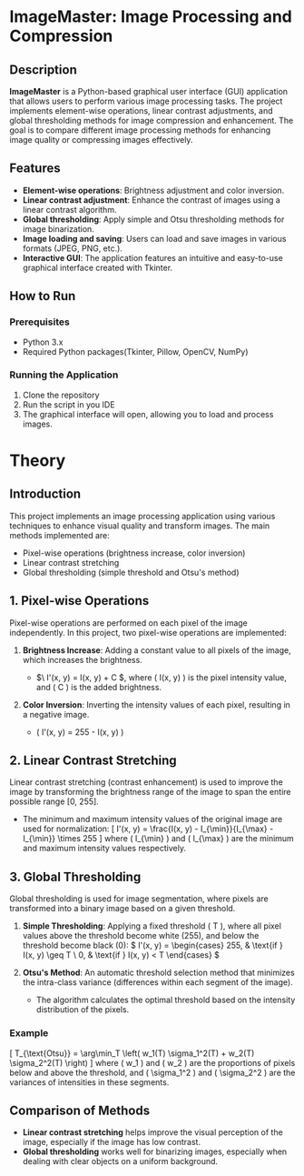 # ImageMaster: Image Processing and Compression

## Description

**ImageMaster** is a Python-based graphical user interface (GUI) application that allows users to perform various image processing tasks. The project implements element-wise operations, linear contrast adjustments, and global thresholding methods for image compression and enhancement. The goal is to compare different image processing methods for enhancing image quality or compressing images effectively.

## Features

- **Element-wise operations**: Brightness adjustment and color inversion.
- **Linear contrast adjustment**: Enhance the contrast of images using a linear contrast algorithm.
- **Global thresholding**: Apply simple and Otsu thresholding methods for image binarization.
- **Image loading and saving**: Users can load and save images in various formats (JPEG, PNG, etc.).
- **Interactive GUI**: The application features an intuitive and easy-to-use graphical interface created with Tkinter.

## How to Run

### Prerequisites

- Python 3.x
- Required Python packages(Tkinter, Pillow, OpenCV, NumPy)
  
### Running the Application
1. Clone the repository
2. Run the script in you IDE
3. The graphical interface will open, allowing you to load and process images.


# Theory

## Introduction
This project implements an image processing application using various techniques to enhance visual quality and transform images. The main methods implemented are:

- Pixel-wise operations (brightness increase, color inversion)
- Linear contrast stretching
- Global thresholding (simple threshold and Otsu's method)

## 1. Pixel-wise Operations

Pixel-wise operations are performed on each pixel of the image independently. In this project, two pixel-wise operations are implemented:

1. **Brightness Increase**: Adding a constant value to all pixels of the image, which increases the brightness.
    - $\ I'(x, y) = I(x, y) + C \$, where \( I(x, y) \) is the pixel intensity value, and \( C \) is the added brightness.
    
2. **Color Inversion**: Inverting the intensity values of each pixel, resulting in a negative image.
    -  \( I'(x, y) = 255 - I(x, y) \)

## 2. Linear Contrast Stretching

Linear contrast stretching (contrast enhancement) is used to improve the image by transforming the brightness range of the image to span the entire possible range [0, 255].

- The minimum and maximum intensity values of the original image are used for normalization:
\[
I'(x, y) = \frac{I(x, y) - I_{\min}}{I_{\max} - I_{\min}} \times 255
\]
where \( I_{\min} \) and \( I_{\max} \) are the minimum and maximum intensity values respectively.

## 3. Global Thresholding

Global thresholding is used for image segmentation, where pixels are transformed into a binary image based on a given threshold.

1. **Simple Thresholding**: Applying a fixed threshold \( T \), where all pixel values above the threshold become white (255), and below the threshold become black (0):
\$
I'(x, y) = 
\begin{cases} 
255, & \text{if } I(x, y) \geq T \\
0, & \text{if } I(x, y) < T
\end{cases}
\$

2. **Otsu's Method**: An automatic threshold selection method that minimizes the intra-class variance (differences within each segment of the image).
    - The algorithm calculates the optimal threshold based on the intensity distribution of the pixels.

### Example
\[
T_{\text{Otsu}} = \arg\min_T \left( w_1(T) \sigma_1^2(T) + w_2(T) \sigma_2^2(T) \right)
\]
where \( w_1 \) and \( w_2 \) are the proportions of pixels below and above the threshold, and \( \sigma_1^2 \) and \( \sigma_2^2 \) are the variances of intensities in these segments.

## Comparison of Methods
- **Linear contrast stretching** helps improve the visual perception of the image, especially if the image has low contrast.
- **Global thresholding** works well for binarizing images, especially when dealing with clear objects on a uniform background.
